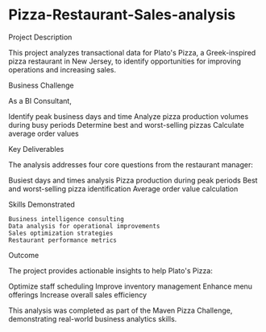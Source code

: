 # Pizza-Restaurant-Sales-analysis

Project Description

This project analyzes transactional data for Plato's Pizza, a Greek-inspired pizza restaurant in New Jersey, to identify opportunities for improving operations and increasing sales.

Business Challenge

As a BI Consultant,

  Identify peak business days and time
  Analyze pizza production volumes during busy periods
  Determine best and worst-selling pizzas
  Calculate average order values

Key Deliverables

The analysis addresses four core questions from the restaurant manager:

  Busiest days and times analysis
  Pizza production during peak periods
  Best and worst-selling pizza identification
  Average order value calculation

Skills Demonstrated

    Business intelligence consulting
    Data analysis for operational improvements
    Sales optimization strategies
    Restaurant performance metrics

Outcome

The project provides actionable insights to help Plato's Pizza:

   Optimize staff scheduling
   Improve inventory management
   Enhance menu offerings
   Increase overall sales efficiency

This analysis was completed as part of the Maven Pizza Challenge, demonstrating real-world business analytics skills.


